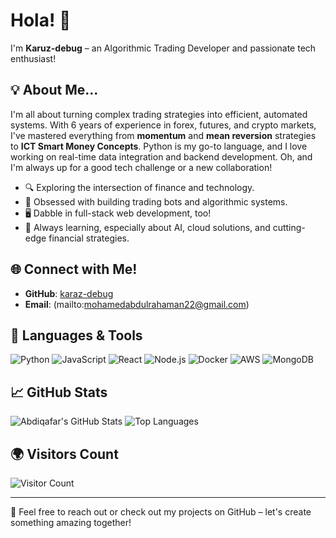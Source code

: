 # Hola! 👋  
I'm **Karuz-debug**  – an Algorithmic Trading Developer and passionate tech enthusiast!

## 💡 About Me...
I'm all about turning complex trading strategies into efficient, automated systems. With 6 years of experience in forex, futures, and crypto markets, I've mastered everything from **momentum** and **mean reversion** strategies to **ICT Smart Money Concepts**. Python is my go-to language, and I love working on real-time data integration and backend development. Oh, and I'm always up for a good tech challenge or a new collaboration!

- 🔍 Exploring the intersection of finance and technology.
- 🤖 Obsessed with building trading bots and algorithmic systems.
- 🖥️ Dabble in full-stack web development, too!
- 🌱 Always learning, especially about AI, cloud solutions, and cutting-edge financial strategies.

## 🌐 Connect with Me!
- **GitHub**: [karaz-debug](https://github.com/karaz-debug)
- **Email**: (mailto:mohamedabdulrahaman22@gmail.com)

## 🔧 Languages & Tools
![Python](https://img.shields.io/badge/Python-3776AB?style=for-the-badge&logo=python&logoColor=white)
![JavaScript](https://img.shields.io/badge/JavaScript-F7DF1E?style=for-the-badge&logo=javascript&logoColor=black)
![React](https://img.shields.io/badge/React-61DAFB?style=for-the-badge&logo=react&logoColor=black)
![Node.js](https://img.shields.io/badge/Node.js-339933?style=for-the-badge&logo=nodedotjs&logoColor=white)
![Docker](https://img.shields.io/badge/Docker-2496ED?style=for-the-badge&logo=docker&logoColor=white)
![AWS](https://img.shields.io/badge/AWS-232F3E?style=for-the-badge&logo=amazon-aws&logoColor=white)
![MongoDB](https://img.shields.io/badge/MongoDB-47A248?style=for-the-badge&logo=mongodb&logoColor=white)

## 📈 GitHub Stats
![Abdiqafar's GitHub Stats](https://github-readme-stats.vercel.app/api?username=karaz-debug&show_icons=true&theme=radical)
![Top Languages](https://github-readme-stats.vercel.app/api/top-langs/?username=karaz-debug&layout=compact&theme=radical)

## 🌍 Visitors Count
![Visitor Count](https://visitor-badge.laobi.icu/badge?page_id=karaz-debug.karaz-debug)

---

💬 Feel free to reach out or check out my projects on GitHub – let's create something amazing together!
